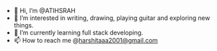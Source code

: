 - 👋 Hi, I’m @ATIHSRAH
- 👀 I’m interested in writing, drawing, playing guitar and exploring new things.
- 🌱 I’m currently learning full stack developing.
- 📫 How to reach me @harshitaaa2001@gmail.com

<!---
ATIHSRAH/ATIHSRAH is a ✨ special ✨ repository because its `README.md` (this file) appears on your GitHub profile.
You can click the Preview link to take a look at your changes.
--->
